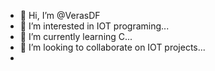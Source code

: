 - 👋 Hi, I’m @VerasDF
- 👀 I’m interested in IOT programing...
- 🌱 I’m currently learning C...
- 💞️ I’m looking to collaborate on IOT projects...
- 

<!---
VerasDF/VerasDF is a ✨ special ✨ repository because its `README.md` (this file) appears on your GitHub profile.
You can click the Preview link to take a look at your changes.
--->
